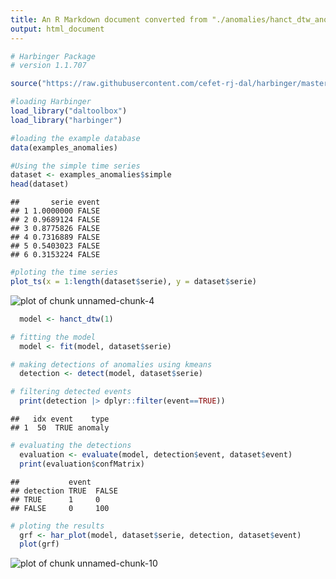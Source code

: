 ```yaml
---
title: An R Markdown document converted from "./anomalies/hanct_dtw_anomaly.ipynb"
output: html_document
---
```



```r
# Harbinger Package
# version 1.1.707

source("https://raw.githubusercontent.com/cefet-rj-dal/harbinger/master/jupyter.R")

#loading Harbinger
load_library("daltoolbox") 
load_library("harbinger") 
```


```r
#loading the example database
data(examples_anomalies)
```


```r
#Using the simple time series
dataset <- examples_anomalies$simple
head(dataset)
```

```
##       serie event
## 1 1.0000000 FALSE
## 2 0.9689124 FALSE
## 3 0.8775826 FALSE
## 4 0.7316889 FALSE
## 5 0.5403023 FALSE
## 6 0.3153224 FALSE
```


```r
#ploting the time series
plot_ts(x = 1:length(dataset$serie), y = dataset$serie)
```

![plot of chunk unnamed-chunk-4](figure/unnamed-chunk-4-1.png)


```r
  model <- hanct_dtw(1)
```


```r
# fitting the model
  model <- fit(model, dataset$serie)
```


```r
# making detections of anomalies using kmeans
  detection <- detect(model, dataset$serie)
```


```r
# filtering detected events
  print(detection |> dplyr::filter(event==TRUE))
```

```
##   idx event    type
## 1  50  TRUE anomaly
```


```r
# evaluating the detections
  evaluation <- evaluate(model, detection$event, dataset$event)
  print(evaluation$confMatrix)
```

```
##           event      
## detection TRUE  FALSE
## TRUE      1     0    
## FALSE     0     100
```


```r
# ploting the results
  grf <- har_plot(model, dataset$serie, detection, dataset$event)
  plot(grf)
```

![plot of chunk unnamed-chunk-10](figure/unnamed-chunk-10-1.png)

